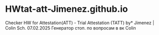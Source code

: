 # HWtat-att-Jimenez.github.io
Checker HW for Attestation(ATT) - Trial Attestation (TATT) by* Jimenez | Colin Sch.
07.02.2025 Генератор стоп. по вопросам в вк Colin
